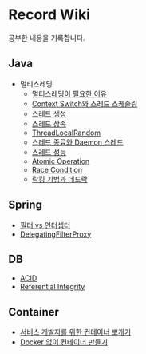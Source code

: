 # Record Wiki
공부한 내용을 기록합니다.
## Java
* 멀티스레딩
  * [멀티스레딩이 필요한 이유](https://github.com/euichaan/record/blob/main/Java/multithreading/멀티스레딩이_필요한_이유.md)
  * [Context Switch와 스레드 스케줄링](https://github.com/euichaan/record/blob/main/Java/multithreading/Context_Switch와_스레드_스케줄링.md)  
  * [스레드 생성](https://github.com/euichaan/record/blob/main/Java/multithreading/스레드%20생성.md)
  * [스레드 상속](https://github.com/euichaan/record/blob/main/Java/multithreading/스레드_상속.md)
  * [ThreadLocalRandom](https://github.com/euichaan/record/blob/main/Java/multithreading/ThreadLocalRandom.md)
  * [스레드 종료와 Daemon 스레드](https://github.com/euichaan/record/blob/main/Java/multithreading/스레드_종료와_Daemon_스레드.md)
  * [스레드 성능](https://github.com/euichaan/record/blob/main/Java/multithreading/스레드_성능.md)
  * [Atomic Operation](https://github.com/euichaan/record/blob/main/Java/multithreading/Atomic_Operations.md)
  * [Race Condition](https://github.com/euichaan/record/blob/main/Java/multithreading/Race_Condition.md)
  * [락킹 기법과 데드락](https://github.com/euichaan/record/blob/main/Java/multithreading/락킹_기법과_데드락.md)

## Spring
* [필터 vs 인터셉터](https://github.com/euichaan/record/blob/main/Spring/필터vs인터셉터.md)
* [DelegatingFilterProxy](https://github.com/euichaan/record/blob/main/Spring/DelegatingFilterProxy.md)

## DB
* [ACID](https://github.com/euichaan/record/blob/main/DB/acid.md)
* [Referential Integrity](https://github.com/euichaan/record/blob/main/DB/referential-integrity.md)  

## Container
* [서비스 개발자를 위한 컨테이너 뽀개기](https://github.com/euichaan/record/blob/main/Container/컨테이너_뽀개기.md)
* [Docker 없이 컨테이너 만들기](https://github.com/euichaan/record/blob/main/Container/도커없이_컨테이너_만들기.md)